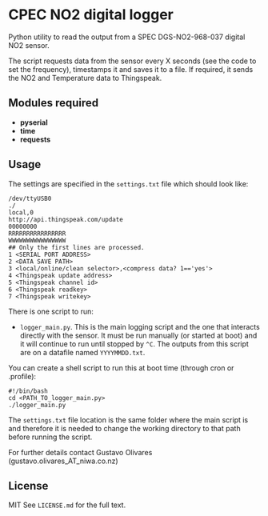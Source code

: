 # CPEC NO2 digital logger
Python utility to read the output from a SPEC DGS-NO2-968-037 digital NO2 sensor.

The script requests data from the sensor every X seconds (see the code to set the frequency), timestamps it and saves it to a file. If required, it sends the NO2 and Temperature data to Thingspeak.

## Modules required
* **pyserial**
* **time**
* **requests**

## Usage
The settings are specified in the ```settings.txt``` file which should look like:

```
/dev/ttyUSB0
./
local,0
http://api.thingspeak.com/update
00000000
RRRRRRRRRRRRRRRR
WWWWWWWWWWWWWWWW
## Only the first lines are processed.
1 <SERIAL PORT ADDRESS>
2 <DATA SAVE PATH>
3 <local/online/clean selector>,<compress data? 1=='yes'>
4 <Thingspeak update address>
5 <Thingspeak channel id>
6 <Thingspeak readkey>
7 <Thingspeak writekey>
```

There is one script to run:
* ```logger_main.py```. This is the main logging script and the one that interacts directly with the sensor. It must be run manually (or started at boot) and it will continue to run until stopped by ```^C```. The outputs from this script are on a datafile named ```YYYYMMDD.txt```.

You can create a shell script to run this at boot time (through cron or .profile):
```
#!/bin/bash
cd <PATH_TO_logger_main.py>
./logger_main.py
```
The ```settings.txt``` file location is the same folder where the main script is and therefore it is needed to change the working directory to that path before running the script.

For further details contact Gustavo Olivares (gustavo.olivares_AT_niwa.co.nz)

## License
MIT
See ```LICENSE.md``` for the full text.
